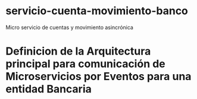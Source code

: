 # servicio-cuenta-movimiento-banco
Micro servicio de cuentas y movimiento asincrónica

# Definicion de la Arquitectura principal para comunicación de Microservicios por Eventos para una entidad Bancaria


